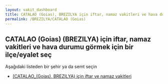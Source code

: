 ```yaml
---
layout: vakit_dashboard
title: CATALAO (Goias), BREZILYA için iftar, namaz vakitleri ve hava durumu - ilçe/eyalet seç
permalink: /BREZILYA/CATALAO (Goias)
---
```


## CATALAO (Goias) (BREZILYA) için iftar, namaz vakitleri ve hava durumu  görmek için bir ilçe/eyalet seç

Aşağıdaki listeden bir şehir ya da semt seçin

* [ (CATALAO_(Goias), BREZILYA) için iftar ve namaz vakitleri](/BREZILYA/CATALAO_(Goias)/)

<script type="text/javascript">
  var GLOBAL_COUNTRY = 'BREZILYA';
  var GLOBAL_CITY = 'CATALAO (Goias)';
  var GLOBAL_STATE = 'CATALAO (Goias)';
</script>
